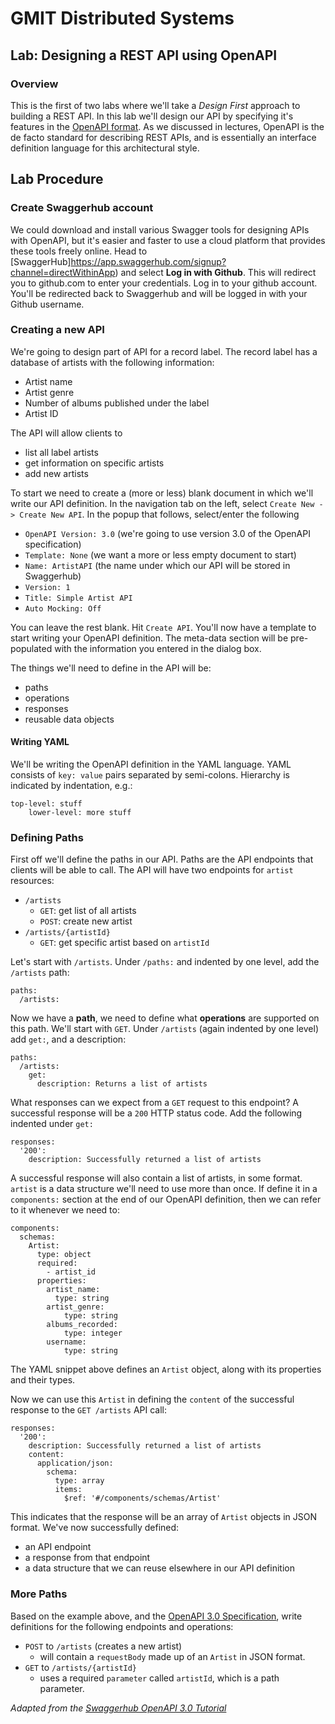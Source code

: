 # GMIT Distributed Systems

## Lab: Designing a REST API using OpenAPI

### Overview
This is the first of two labs where we'll take a *Design First* approach to building a REST API. In this lab we'll design our API by specifying it's features in the [OpenAPI format](https://swagger.io/specification/). As we discussed in lectures, OpenAPI is the de facto standard for describing REST APIs, and is essentially an interface definition language for this architectural style.


## Lab Procedure
### Create Swaggerhub account
We could download and install various Swagger tools for designing APIs with OpenAPI, but it's easier and faster to use a cloud platform that provides these tools freely online. Head to [SwaggerHub]https://app.swaggerhub.com/signup?channel=directWithinApp) and select **Log in with Github**. This will redirect you to github.com to enter your credentials. Log in to your github account. You'll be redirected back to Swaggerhub and will be logged in with your Github username.

### Creating a new API
We're going to design part of API for a record label. The record label has a database of artists with the following information:
- Artist name
- Artist genre
- Number of albums published under the label
- Artist ID

The API will allow clients to
- list all label artists
- get information on specific artists
- add new artists

To start we need to create a (more or less) blank document in which we'll write our API definition.
In the navigation tab on the left, select `Create New -> Create New API`. In the popup that follows, select/enter the following
- `OpenAPI Version: 3.0` (we're going to use version 3.0 of the OpenAPI specification)
- `Template: None` (we want a more or less empty document to start)
- `Name: ArtistAPI` (the name under which our API will be stored in Swaggerhub)
- `Version: 1`
- `Title: Simple Artist API`
- `Auto Mocking: Off`

You can leave the rest blank. Hit `Create API`. You'll now have a template to start writing your OpenAPI definition. The meta-data section will be pre-populated with the information you entered in the dialog box.

The things we'll need to define in the API will be:
- paths
- operations
- responses
- reusable data objects

#### Writing YAML
We'll be writing the OpenAPI definition in the YAML language. YAML consists of `key: value` pairs separated by semi-colons. Hierarchy is indicated by indentation, e.g.:
```
top-level: stuff
    lower-level: more stuff
```

### Defining Paths
First off we'll define the paths in our API. Paths are the API endpoints that clients will be able to call. The API will have two endpoints for `artist` resources:
- `/artists`
    - `GET`: get list of all artists
    - `POST`: create new artist
- `/artists/{artistId}`
    - `GET`: get specific artist based on `artistId`

Let's start with `/artists`. Under `/paths:` and indented by one level, add the `/artists` path:
```
paths:
  /artists:
```
Now we have a **path**, we need to define what **operations** are supported on this path. We'll start with `GET`. Under `/artists` (again indented by one level) add `get:`, and a description:
```
paths:
  /artists:
    get:
      description: Returns a list of artists
```
What responses can we expect from a `GET` request to this endpoint? A successful response will be a `200` HTTP status code. Add the following indented under `get:`
```
responses:
  '200':
    description: Successfully returned a list of artists
```
A successful response will also contain a list of artists, in some format. `artist` is a data structure we'll need to use more than once. If define it in a `components:` section at the end of our OpenAPI definition, then we can refer to it whenever we need to:
```
components:
  schemas:
    Artist:
      type: object
      required:
        - artist_id
      properties:
        artist_name:
          type: string
        artist_genre:
            type: string
        albums_recorded:
            type: integer
        username:
            type: string
```
The YAML snippet above defines an `Artist` object, along with its properties and their types.

Now we can use this `Artist` in defining the `content` of the successful response to the `GET /artists` API call:
```
responses:
  '200':
    description: Successfully returned a list of artists
    content:
      application/json:
        schema:
          type: array
          items:
            $ref: '#/components/schemas/Artist'
```
This indicates that the response will be an array of `Artist` objects in JSON format. We've now successfully defined:
- an API endpoint
- a response from that endpoint
- a data structure that we can reuse elsewhere in our API definition

### More Paths
Based on the example above, and the [OpenAPI 3.0 Specification](https://swagger.io/specification/), write definitions for the following endpoints and operations:
- `POST` to `/artists` (creates a new artist)
  - will contain a `requestBody` made up of an `Artist` in JSON format.
- `GET` to `/artists/{artistId}`
  - uses a required `parameter` called `artistId`, which is a path parameter.


_Adapted from the [Swaggerhub OpenAPI 3.0 Tutorial](https://app.swaggerhub.com/help/tutorials/openapi-3-tutorial)_

